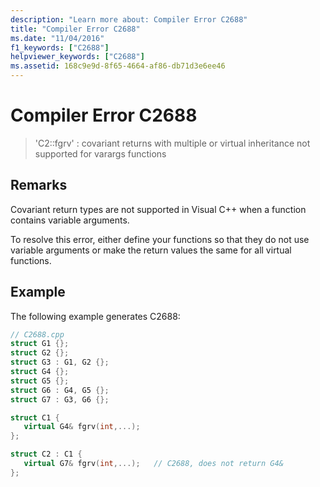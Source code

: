 ```yaml
---
description: "Learn more about: Compiler Error C2688"
title: "Compiler Error C2688"
ms.date: "11/04/2016"
f1_keywords: ["C2688"]
helpviewer_keywords: ["C2688"]
ms.assetid: 168c9e9d-8f65-4664-af86-db71d3e6ee46
---
```

# Compiler Error C2688

> 'C2::fgrv' : covariant returns with multiple or virtual inheritance not supported for varargs functions

## Remarks

Covariant return types are not supported in Visual C++ when a function contains variable arguments.

To resolve this error, either define your functions so that they do not use variable arguments or make the return values the same for all virtual functions.

## Example

The following example generates C2688:

```cpp
// C2688.cpp
struct G1 {};
struct G2 {};
struct G3 : G1, G2 {};
struct G4 {};
struct G5 {};
struct G6 : G4, G5 {};
struct G7 : G3, G6 {};

struct C1 {
   virtual G4& fgrv(int,...);
};

struct C2 : C1 {
   virtual G7& fgrv(int,...);   // C2688, does not return G4&
};
```
